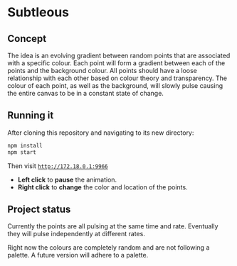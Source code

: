 # Subtleous

## Concept

The idea is an evolving gradient between random points that are associated with a specific colour. Each point will form a gradient between each of the points and the background colour. All points should have a loose relationship with each other based on colour theory and transparency. The colour of each point, as well as the background, will slowly pulse causing the entire canvas to be in a constant state of change.


## Running it

After cloning this repository and navigating to its new directory:

```sh
npm install
npm start
```

Then visit [`http://172.18.0.1:9966`](http://172.18.0.1:9966)

* **Left click** to **pause** the animation.
* **Right click** to **change** the color and location of the points.


## Project status 

Currently the points are all pulsing at the same time and rate. Eventually they will pulse independently at different rates. 

Right now the colours are completely random and are not following a palette. A future version will adhere to a palette.
